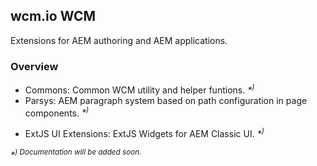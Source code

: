 ## wcm.io WCM

Extensions for AEM authoring and AEM applications.

### Overview

* Commons: Common WCM utility and helper funtions. _*<sup>)</sup>_
* Parsys: AEM paragraph system based on path configuration in page components. _*<sup>)</sup>_
<!-- * Granite UI Extensions: Granite UI Components for AEM Touch UI. _*<sup>)</sup>_ -->
* ExtJS UI Extensions: ExtJS Widgets for AEM Classic UI. _*<sup>)</sup>_

_*<sup>) Documentation will be added soon.</sup>_
